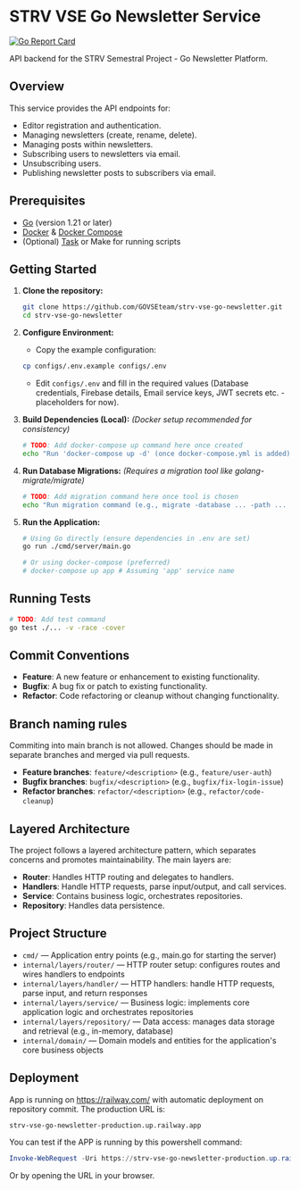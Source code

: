 # STRV VSE Go Newsletter Service

[![Go Report Card](https://goreportcard.com/badge/github.com/GOVSEteam/strv-vse-go-newsletter)](https://goreportcard.com/report/github.com/GOVSEteam/strv-vse-go-newsletter)

<!-- Add CI Badge later -->
<!-- [![CI Status](https://github.com/GOVSEteam/strv-vse-go-newsletter/actions/workflows/ci.yml/badge.svg)](https://github.com/GOVSEteam/strv-vse-go-newsletter/actions/workflows/ci.yml) -->
<!-- Add Coverage Badge later -->

API backend for the STRV Semestral Project - Go Newsletter Platform.

## Overview

This service provides the API endpoints for:

- Editor registration and authentication.
- Managing newsletters (create, rename, delete).
- Managing posts within newsletters.
- Subscribing users to newsletters via email.
- Unsubscribing users.
- Publishing newsletter posts to subscribers via email.

## Prerequisites

- [Go](https://golang.org/doc/install) (version 1.21 or later)
- [Docker](https://docs.docker.com/get-docker/) & [Docker Compose](https://docs.docker.com/compose/install/)
- (Optional) [Task](https://taskfile.dev/installation/) or Make for running scripts

## Getting Started

1.  **Clone the repository:**

    ```bash
    git clone https://github.com/GOVSEteam/strv-vse-go-newsletter.git
    cd strv-vse-go-newsletter
    ```

2.  **Configure Environment:**

    - Copy the example configuration:

    ```bash
    cp configs/.env.example configs/.env
    ```

    - Edit `configs/.env` and fill in the required values (Database credentials, Firebase details, Email service keys, JWT secrets etc. - placeholders for now).

3.  **Build Dependencies (Local):**
    _(Docker setup recommended for consistency)_

    ```bash
    # TODO: Add docker-compose up command here once created
    echo "Run 'docker-compose up -d' (once docker-compose.yml is added)"
    ```

4.  **Run Database Migrations:**
    _(Requires a migration tool like golang-migrate/migrate)_

    ```bash
    # TODO: Add migration command here once tool is chosen
    echo "Run migration command (e.g., migrate -database ... -path ... up)"
    ```

5.  **Run the Application:**

    ```bash
    # Using Go directly (ensure dependencies in .env are set)
    go run ./cmd/server/main.go

    # Or using docker-compose (preferred)
    # docker-compose up app # Assuming 'app' service name
    ```

## Running Tests

```bash
# TODO: Add test command
go test ./... -v -race -cover
```

## Commit Conventions
- **Feature**: A new feature or enhancement to existing functionality.
- **Bugfix**: A bug fix or patch to existing functionality.
- **Refactor**: Code refactoring or cleanup without changing functionality.

## Branch naming rules
Commiting into main branch is not allowed. Changes should be made in separate branches and merged via pull requests.
- **Feature branches**: `feature/<description>` (e.g., `feature/user-auth`)
- **Bugfix branches**: `bugfix/<description>` (e.g., `bugfix/fix-login-issue`)
- **Refactor branches**: `refactor/<description>` (e.g., `refactor/code-cleanup`)

## Layered Architecture
The project follows a layered architecture pattern, which separates concerns and promotes maintainability. The main layers are:
- **Router**: Handles HTTP routing and delegates to handlers.
- **Handlers**: Handle HTTP requests, parse input/output, and call services.
- **Service**: Contains business logic, orchestrates repositories.
- **Repository**: Handles data persistence.

## Project Structure
- `cmd/` — Application entry points (e.g., main.go for starting the server)
- `internal/layers/router/` — HTTP router setup: configures routes and wires handlers to endpoints
- `internal/layers/handler/` — HTTP handlers: handle HTTP requests, parse input, and return responses
- `internal/layers/service/` — Business logic: implements core application logic and orchestrates repositories
- `internal/layers/repository/` — Data access: manages data storage and retrieval (e.g., in-memory, database)
- `internal/domain/` — Domain models and entities for the application's core business objects

## Deployment
App is running on https://railway.com/ with automatic deployment on repository commit. The production URL is:

`strv-vse-go-newsletter-production.up.railway.app`

You can test if the APP is running by this powershell command:

```powershell
Invoke-WebRequest -Uri https://strv-vse-go-newsletter-production.up.railway.app/healthz -Method GET
```

Or by opening the URL in your browser.
